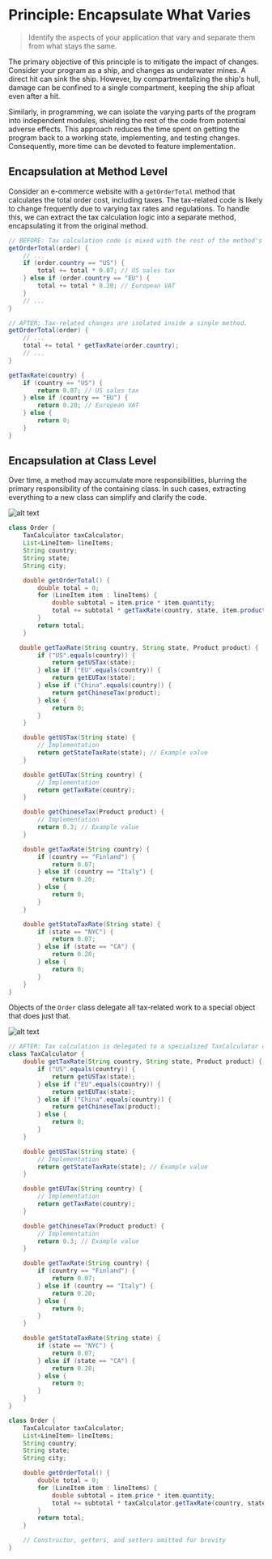 # Principle: Encapsulate What Varies

> Identify the aspects of your application that vary and separate them from what stays the same.

The primary objective of this principle is to mitigate the impact of changes. Consider your program as a ship, and changes as underwater mines. A direct hit can sink the ship. However, by compartmentalizing the ship's hull, damage can be confined to a single compartment, keeping the ship afloat even after a hit.

Similarly, in programming, we can isolate the varying parts of the program into independent modules, shielding the rest of the code from potential adverse effects. This approach reduces the time spent on getting the program back to a working state, implementing, and testing changes. Consequently, more time can be devoted to feature implementation.

## Encapsulation at Method Level

Consider an e-commerce website with a `getOrderTotal` method that calculates the total order cost, including taxes. The tax-related code is likely to change frequently due to varying tax rates and regulations. To handle this, we can extract the tax calculation logic into a separate method, encapsulating it from the original method.

```java
// BEFORE: Tax calculation code is mixed with the rest of the method's code.
getOrderTotal(order) {
    // ...
    if (order.country == "US") {
        total += total * 0.07; // US sales tax
    } else if (order.country == "EU") {
        total += total * 0.20; // European VAT
    }
    // ...
}

// AFTER: Tax-related changes are isolated inside a single method.
getOrderTotal(order) {
    // ...
    total += total * getTaxRate(order.country);
    // ...
}

getTaxRate(country) {
    if (country == "US") {
        return 0.07; // US sales tax
    } else if (country == "EU") {
        return 0.20; // European VAT
    } else {
        return 0;
    }
}
```

## Encapsulation at Class Level

Over time, a method may accumulate more responsibilities, blurring the primary responsibility of the containing class. In such cases, extracting everything to a new class can simplify and clarify the code.

![alt text](image.png)

```java
class Order {
    TaxCalculator taxCalculator;
    List<LineItem> lineItems;
    String country;
    String state;
    String city;

    double getOrderTotal() {
        double total = 0;
        for (LineItem item : lineItems) {
            double subtotal = item.price * item.quantity;
            total += subtotal * getTaxRate(country, state, item.product);
        }
        return total;
    }

   double getTaxRate(String country, String state, Product product) {
        if ("US".equals(country)) {
            return getUSTax(state);
        } else if ("EU".equals(country)) {
            return getEUTax(state);
        } else if ("China".equals(country)) {
            return getChineseTax(product);
        } else {
            return 0;
        }
    }

    double getUSTax(String state) {
        // Implementation
        return getStateTaxRate(state); // Example value
    }

    double getEUTax(String country) {
        // Implementation
        return getTaxRate(country);
    }

    double getChineseTax(Product product) {
        // Implementation
        return 0.3; // Example value
    }

    double getTaxRate(String country) {
        if (country == "Finland") {
            return 0.07; 
        } else if (country == "Italy") {
            return 0.20; 
        } else {
            return 0;
        }
    }

    double getStateTaxRate(String state) {
        if (state == "NYC") {
            return 0.07; 
        } else if (state == "CA") {
            return 0.20; 
        } else {
            return 0;
        }
    }
}
```

Objects of the `Order` class delegate all tax-related work to a
special object that does just that.

![alt text](image-1.png)

```java
// AFTER: Tax calculation is delegated to a specialized TaxCalculator class.
class TaxCalculator {
    double getTaxRate(String country, String state, Product product) {
        if ("US".equals(country)) {
            return getUSTax(state);
        } else if ("EU".equals(country)) {
            return getEUTax(state);
        } else if ("China".equals(country)) {
            return getChineseTax(product);
        } else {
            return 0;
        }
    }

    double getUSTax(String state) {
        // Implementation
        return getStateTaxRate(state); // Example value
    }

    double getEUTax(String country) {
        // Implementation
        return getTaxRate(country);
    }

    double getChineseTax(Product product) {
        // Implementation
        return 0.3; // Example value
    }

    double getTaxRate(String country) {
        if (country == "Finland") {
            return 0.07; 
        } else if (country == "Italy") {
            return 0.20; 
        } else {
            return 0;
        }
    }

    double getStateTaxRate(String state) {
        if (state == "NYC") {
            return 0.07; 
        } else if (state == "CA") {
            return 0.20; 
        } else {
            return 0;
        }
    }
}

class Order {
    TaxCalculator taxCalculator;
    List<LineItem> lineItems;
    String country;
    String state;
    String city;

    double getOrderTotal() {
        double total = 0;
        for (LineItem item : lineItems) {
            double subtotal = item.price * item.quantity;
            total += subtotal * taxCalculator.getTaxRate(country, state, item.product);
        }
        return total;
    }

    // Constructor, getters, and setters omitted for brevity
}
```

